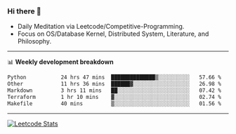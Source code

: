 ### Hi there 👋
* Daily Meditation via Leetcode/Competitive-Programming.
* Focus on OS/Database Kernel, Distributed System, Literature, and Philosophy.

-------

📊 **Weekly development breakdown**
<!--START_SECTION:waka-->

```txt
Python           24 hrs 47 mins  ██████████████▒░░░░░░░░░░   57.66 %
Other            11 hrs 36 mins  ██████▓░░░░░░░░░░░░░░░░░░   26.98 %
Markdown         3 hrs 11 mins   ██░░░░░░░░░░░░░░░░░░░░░░░   07.42 %
Terraform        1 hr 10 mins    ▓░░░░░░░░░░░░░░░░░░░░░░░░   02.74 %
Makefile         40 mins         ▒░░░░░░░░░░░░░░░░░░░░░░░░   01.56 %
```

<!--END_SECTION:waka-->

-------

[![Leetcode Stats](https://leetcard.jacoblin.cool/hzhang413?font=Fira+Mono)](https://leetcode.com/fxrc)
<!-- ![image](./cyberpunk-ghost-in-the-shell.gif)
![image](./gis-archive.png) -->
